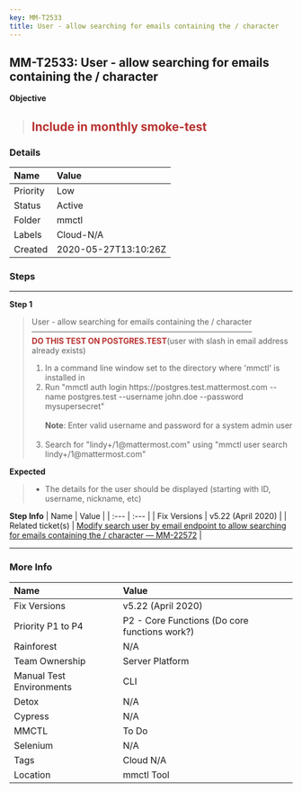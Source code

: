 ```yaml
---
key: MM-T2533
title: User - allow searching for emails containing the / character
---
```


## MM-T2533: User - allow searching for emails containing the / character

**Objective**

> <article><h1><span style="color: rgb(184, 49, 47);">Include in monthly smoke-test</span></h1></article>

### Details

| Name     | Value                |
| :------- | :------------------- |
| Priority | Low                  |
| Status   | Active               |
| Folder   | mmctl                |
| Labels   | Cloud-N/A            |
| Created  | 2020-05-27T13:10:26Z |

### Steps

<hr/>

**Step 1**

> <article>User - allow searching for emails containing the / character<br>————————————————————————————<br><strong><span style="color: rgb(184, 49, 47);">DO THIS TEST ON POSTGRES.TEST</span></strong>(user with slash in email address already exists)<ol><li>In a command line window set to the directory where 'mmctl' is installed in</li><li>Run "mmctl auth login https://postgres.test.mattermost.com --name postgres.test --username john.doe --password mysupersecret"<br><br><strong>Note</strong>: Enter valid username and password for a system admin user<br><br></li><li>Search for "lindy+/1@mattermost.com" using "mmctl user search lindy+/1@mattermost.com"</li></ol></article>

**Expected**

> <article><ul><li>The details for the user should be displayed (starting with ID, username, nickname, etc)</li></ul></article>

**Step Info**
| Name | Value |
| :--- | :--- |
| Fix Versions | v5.22 (April 2020) |
| Related ticket(s) | <a href="https://mattermost.atlassian.net/browse/MM-22572">Modify search user by email endpoint to allow searching for emails containing the / character — MM-22572</a> |

<hr/>

### More Info

| Name                     | Value                                         |
| :----------------------- | :-------------------------------------------- |
| Fix Versions             | v5.22 (April 2020)                            |
| Priority P1 to P4        | P2 - Core Functions (Do core functions work?) |
| Rainforest               | N/A                                           |
| Team Ownership           | Server Platform                               |
| Manual Test Environments | CLI                                           |
| Detox                    | N/A                                           |
| Cypress                  | N/A                                           |
| MMCTL                    | To Do                                         |
| Selenium                 | N/A                                           |
| Tags                     | Cloud N/A                                     |
| Location                 | mmctl Tool                                    |
